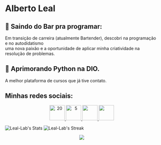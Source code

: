 # Alberto Leal

## 🔭 Saindo do Bar pra programar:
  Em transição de carreira (atualmente Bartender), descobri na programação e no autodidatismo <br>
uma nova paixão e a oportunidade de aplicar minha criatividade na resolução de problemas.


## 🌱 Aprimorando Python na DIO.
  A melhor plataforma de cursos que já tive contato. 
  
## Minhas redes sociais:
<p align="center" >
<a href="https://wa.me/5521971080960">
<img src="https://github.com/gauravghongde/social-icons/blob/master/PNG/Color/WhatsApp.png" alt="20" width="50">
</a> <a href="https://www.linkedin.com/in/alberto-leal-63975512b"> <img src="https://github.com/gauravghongde/social-icons/blob/master/PNG/Color/LinkedIN.png" alt="5" width="50"> </a>
<a href="https://www.instagram.com/alberto.sanctum/">
<img src="https://github.com/gauravghongde/social-icons/blob/master/PNG/Color/Instagram.png" alt="" width="50">
</a>
<a href="alberto.sanctum@gmail.com">
<img src="https://github.com/gauravghongde/social-icons/blob/master/PNG/Color/Gmail.png" alt="" width="50">
</a>
</p>
 
![Leal-Lab's Stats](https://github-readme-stats.vercel.app/api?username=Leal-Lab&theme=dracula&show_icons=true&hide_border=false&count_private=true) 
![Leal-Lab's Streak](https://github-readme-streak-stats.herokuapp.com/?user=Leal-Lab&theme=dracula&hide_border=false)

  <p align="center">
  <a href="https://skillicons.dev">
    <img src="https://skillicons.dev/icons?i=arch,vscodium,py,js,html,css" />
  </a>
</p>
